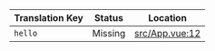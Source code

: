 | Translation Key | Status | Location |
|-----------------|--------|----------|
| `hello` | Missing | [src/App.vue:12](https://github.com/staging-gh-org/testRepo/blob/f63304754e3bc105f4918c762086485a408af421/src/App.vue#L12) |
